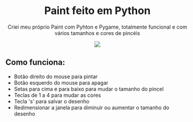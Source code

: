 <h1 align="center">
  Paint feito em Python
</h1>
<p align="center">
  Criei meu próprio Paint com Pyhton e Pygame, totalmente funcional e com vários tamanhos e cores de pincéis 
</p>

<p align="center" style="width:100%;height:auto>
  <img src="" />
  <img src="https://i.postimg.cc/mgrns63B/safklfsak.png" />
</p>

## Como funciona:

- Botão direito do mouse para pintar
- Botão esquerdo do mouse para apagar
- Setas para cima e para baixo para mudar o tamanho do pincel
- Teclas de 1 a 4 para mudar as cores
- Tecla  's' para salvar o desenho
- Redimensionar a janela para diminuir ou aumentar o tamanho do desenho



